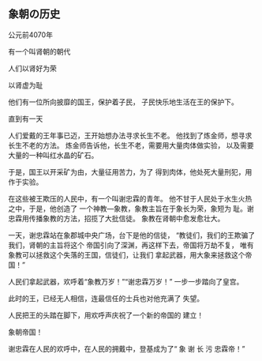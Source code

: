 ## 象朝の历史


公元前4070年

有一个叫肾朝的朝代

人们以肾好为荣

以肾虚为耻

他们有一位所向披靡的国王，保护着子民，
子民快乐地生活在王的保护下。

直到有一天

人们爱戴的王年事已迈，王开始想办法寻求长生不老。
他找到了炼金师，想寻求长生不老的方法。
炼金师告诉他，长生不老，需要用大量肉体做实验，
以及需要大量的一种叫红水晶的矿石。

于是，国王以开采矿为由，大量征用苦力，为了
得到肉体，他处死大量刑犯，用作于实验。

在这些被王欺压的人民中，有一个叫谢忠霖的青年。
他不甘于人民处于水生火热之中，于是，他创造了
一个神教—象教，象教主旨在于象长为荣，象短为
耻。谢忠霖用传播象教的方法，招揽了大批信徒。
象教在肾朝中愈发愈壮大。

一天，谢忠霖站在象郡城中央广场，台下是他的信徒，
“教徒们，我们的王欺骗了我们，肾朝的主旨将这个
帝国引向了深渊，再这样下去，帝国将万劫不复，
唯有象教可以拯救这个失落的王国，信徒们，让我们
拿起武器，用大象来拯救这个帝国！”

人民们拿起武器，欢呼着“象教万岁！”“谢忠霖万岁！”
一步一步踏向了皇宫。

此时的王，已经无人相信，连最信任的士兵也对他充满了
失望。

人民把王的头踏在脚下，用欢呼声庆祝了一个新的帝国的
建立！

象朝帝国！

谢忠霖在人民的欢呼中，在人民的拥戴中，登基成为了“
象 谢 长 污 忠霖帝！”
